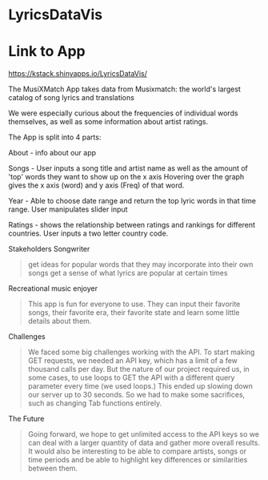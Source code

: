 # LyricsDataVis

# Link to App
https://kstack.shinyapps.io/LyricsDataVis/

 The MusiXMatch App takes data from Musixmatch: the world's
 largest catalog of song lyrics and translations

 We were especially curious about the frequencies of individual
 words themselves, as well as some information about
 artist ratings.

 The App is split into 4 parts: 

 About - info about our app
 
 Songs - User inputs a song title and artist name as well
 as the amount of 'top' words they want to show up on the x axis
 Hovering over the graph gives the x axis (word) and y axis 
 (Freq) of that word.
 
 Year - Able to choose date range and return the top lyric
 words in that time range. User manipulates slider input
 
 Ratings - shows the relationship between ratings and rankings for    different  countries. User inputs a two letter 
 country code.
 
Stakeholders
Songwriter 
> get ideas for popular words that they may incorporate into their own songs
  get a sense of what lyrics are popular at certain times
             
Recreational music enjoyer 
> This app is fun for everyone to use. They can input their favorite
songs, their favorite era, their favorite state and learn some little
details about them. 

Challenges
> We faced some big challenges working with the API. To start making
GET requests, we needed an API key, which has a limit of a few thousand 
calls per day. But the nature of our project required us, in some cases,
to use loops to GET the API with a different query parameter every time (we used loops.) This ended up slowing down our server up to 30 seconds. So we had
to make some sacrifices, such as changing Tab functions entirely.

The Future
> Going forward, we hope to get unlimited access to the API keys so we
can deal with a larger quantity of data and gather more overall results. It would also be interesting to be able to compare artists, songs or time periods
and be able to highlight key differences or similarities between them. 
   
 
